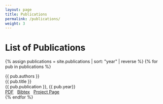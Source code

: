 ```yaml
---
layout: page
title: Publications
permalink: /publications/
weight: 3
---
```


# **List of Publications**

{% assign publications = site.publications | sort: "year" | reverse %}
{% for pub in publications %}
<div class="pubitem">
  <div class="pubauthors">
    {{ pub.authors }}
  </div>
  <div class="pubtitle">
    {{ pub.title }}
  </div>
  <div class="pubinfo">
    {{ pub.publication }}, {{ pub.year}}
  </div>
</div>
<div class="publinks">
  <a href="/download/{{ pub.slug}}.pdf"><i class="far fa-file-pdf"></i> PDF</a>&nbsp;&nbsp;
  <a href="/download/{{ pub.slug}}.bib"><i class="far fa-quote-left"></i> Bibtex</a>&nbsp;&nbsp;
  <a href="{{pub.url}}"><i class="fas fa-link"></i> Project Page</a>
</div>
{% endfor %}
